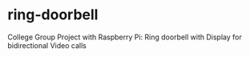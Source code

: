 # ring-doorbell
College Group Project with Raspberry Pi: Ring doorbell with Display for bidirectional Video calls
